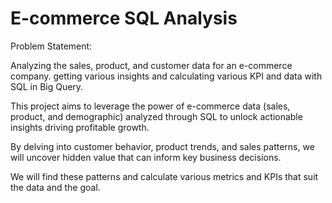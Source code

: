 # E-commerce SQL Analysis
Problem Statement:

Analyzing the sales, product, and customer data for an e-commerce company. getting various insights and calculating various KPI and data with SQL in Big Query.

This project aims to leverage the power of e-commerce data (sales, product, and demographic) analyzed through SQL to unlock actionable insights driving profitable growth. 

By delving into customer behavior, product trends, and sales patterns, we will uncover hidden value that can inform key business decisions. 

We will find these patterns and calculate various metrics and KPIs that suit the data and the goal.

